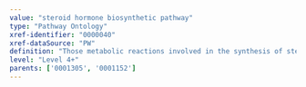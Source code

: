 ```yaml
---
value: "steroid hormone biosynthetic pathway"
type: "Pathway Ontology"
xref-identifier: "0000040"
xref-dataSource: "PW"
definition: "Those metabolic reactions involved in the synthesis of steroid hormones. All steroid hormones are derived from cholesterol. Steroid hormone metabolism is extremely complex and its molecular details are incompletely understood. De novo steroid biosynthesis is confined to very few tissues, primarily the adrenals, the gonads and the placenta."
level: "Level 4+"
parents: ['0001305', '0001152']
---
```

